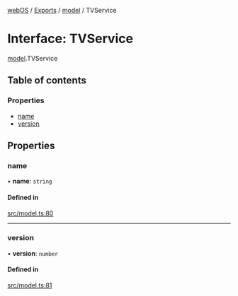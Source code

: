 [webOS](../README.md) / [Exports](../modules.md) / [model](../modules/model.md) / TVService

# Interface: TVService

[model](../modules/model.md).TVService

## Table of contents

### Properties

- [name](model.TVService.md#name)
- [version](model.TVService.md#version)

## Properties

### name

• **name**: `string`

#### Defined in

[src/model.ts:80](https://github.com/Dabolus/webos-tv/blob/db77d18/src/model.ts#L80)

___

### version

• **version**: `number`

#### Defined in

[src/model.ts:81](https://github.com/Dabolus/webos-tv/blob/db77d18/src/model.ts#L81)
